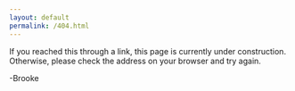 ```yaml
---
layout: default
permalink: /404.html
---
```


If you reached this through a link, this page is currently under construction.
Otherwise, please check the address on your browser and try again.

-Brooke
